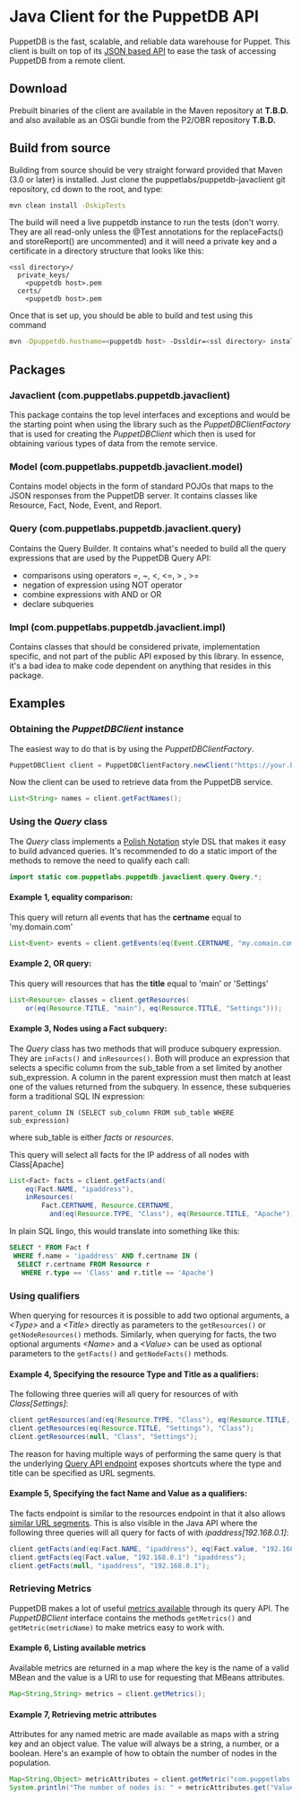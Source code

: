 # Java Client for the PuppetDB API

PuppetDB is the fast, scalable, and reliable data warehouse for Puppet. This client is
built on top of its [JSON based API](http://docs.puppetlabs.com/puppetdb/1.3/api/query/v2/query.html)
to ease the task of accessing PuppetDB from a remote client.

## Download
Prebuilt binaries of the client are available in the Maven repository at **T.B.D.** and
also available as an OSGi bundle from the P2/OBR repository **T.B.D.**

## Build from source
Building from source should be very straight forward provided that Maven (3.0
or later) is installed. Just clone the puppetlabs/puppetdb-javaclient git repository,
cd down to the root, and type:
```bash
mvn clean install -DskipTests
```
The build will need a live puppetdb instance to run the tests (don't worry. They are all
read-only unless the @Test annotations for the replaceFacts() and storeReport() are
uncommented) and it will need a private key and a certificate in a directory structure
that looks like this:
```
<ssl directory>/
  private_keys/
    <puppetdb host>.pem
  certs/
    <puppetdb host>.pem
```
Once that is set up, you should be able to build and test using this command
```bash
mvn -Dpuppetdb.hostname=<puppetdb host> -Dssldir=<ssl directory> install
```

## Packages

### Javaclient (com.puppetlabs.puppetdb.javaclient)
This package contains the top level interfaces and exceptions and would be the starting
point when using the library such as the _PuppetDBClientFactory_ that is used
for creating the _PuppetDBClient_ which then is used for obtaining various types of
data from the remote service.

### Model (com.puppetlabs.puppetdb.javaclient.model)
Contains model objects in the form of standard POJOs that maps to the JSON responses from
the PuppetDB server. It contains classes like Resource, Fact, Node, Event, and Report.

### Query  (com.puppetlabs.puppetdb.javaclient.query)
Contains the Query Builder. It contains what's needed to build all the query expressions
that are used by the PuppetDB Query API:

- comparisons using operators =, ~, &lt;, &lt;=, &gt; , &gt;=
- negation of expression using NOT operator
- combine expressions with AND or OR
- declare subqueries

### Impl (com.puppetlabs.puppetdb.javaclient.impl)
Contains classes that should be considered private, implementation specific, and not part
of the public API exposed by this library. In essence, it's a bad idea to make code dependent
on anything that resides in this package.


## Examples
### Obtaining the _PuppetDBClient_ instance
The easiest way to do that is by using the _PuppetDBClientFactory_.

```java
PuppetDBClient client = PuppetDBClientFactory.newClient("https://your.host:8081/"); 
```
Now the client can be used to retrieve data from the PuppetDB service.

```java
List<String> names = client.getFactNames();
```
### Using the _Query_ class
The _Query_ class implements a [Polish Notation](http://en.wikipedia.org/wiki/Polish_notation) style DSL that makes it easy to build advanced queries. It's recommended to do a static import of the methods to remove the need to qualify each call:
```java
import static com.puppetlabs.puppetdb.javaclient.query.Query.*;
```
#### Example 1, equality comparison:
This query will return all events that has the __certname__ equal to 'my.domain.com'
```java
List<Event> events = client.getEvents(eq(Event.CERTNAME, "my.comain.com"));
```
#### Example 2, OR query:
This query will resources that has the __title__ equal to 'main' or 'Settings'
```java
List<Resource> classes = client.getResources(
    or(eq(Resource.TITLE, "main"), eq(Resource.TITLE, "Settings")));
```
#### Example 3, Nodes using a Fact subquery:
The _Query_ class has two methods that will produce subquery expression. They are <code>inFacts()</code> and <code>inResources()</code>. Both will produce an expression that selects a specific column from the sub_table from a set limited by another sub_expression. A column in the parent expression must then match at least one of the values returned from the subquery. In essence, these subqueries form a traditional SQL IN expression:
```
parent_column IN (SELECT sub_column FROM sub_table WHERE sub_expression)
```
where sub_table is either _facts_ or _resources_.

This query will select all facts for the IP address of all nodes with Class[Apache]
```java
List<Fact> facts = client.getFacts(and(
    eq(Fact.NAME, "ipaddress"),
    inResources(
		Fact.CERTNAME, Resource.CERTNAME,
		  and(eq(Resource.TYPE, "Class"), eq(Resource.TITLE, "Apache")))));
```
In plain SQL lingo, this would translate into something like this:
```sql
SELECT * FROM Fact f
 WHERE f.name = 'ipaddress' AND f.certname IN (
  SELECT r.certname FROM Resource r
   WHERE r.type == 'Class' and r.title == 'Apache')
```
### Using qualifiers
When querying for resources it is possible to add two optional arguments, a _&lt;Type&gt;_ and a _&lt;Title&gt;_ directly as parameters to the <code>getResources()</code> or <code>getNodeResources()</code> methods. Similarly, when querying for facts, the two optional arguments _&lt;Name&gt;_ and a _&lt;Value&gt;_ can be used as optional parameters to the <code>getFacts()</code> and <code>getNodeFacts()</code> methods.

#### Example 4, Specifying the resource Type and Title as a qualifiers:
The following three queries will all query for resources of with _Class[Settings]_:
```java
client.getResources(and(eq(Resource.TYPE, "Class"), eq(Resource.TITLE, "Settings")));
client.getResources(eq(Resource.TITLE, "Settings"), "Class");
client.getResources(null, "Class", "Settings");
```
The reason for having multiple ways of performing the same query is that the underlying
[Query API endpoint](http://docs.puppetlabs.com/puppetdb/1.3/api/query/v2/resources.html) exposes shortcuts where the type and title can be specified as URL segments.
#### Example 5, Specifying the fact Name and Value as a qualifiers:
The facts endpoint is similar to the resources endpoint in that it also allows [similar URL segments](http://docs.puppetlabs.com/puppetdb/1.3/api/query/v2/facts.html). This is also visible in the Java API where the following three queries will all query for facts of with _ipaddress[192.168.0.1]_:
```java
client.getFacts(and(eq(Fact.NAME, "ipaddress"), eq(Fact.value, "192.168.0.1")));
client.getFacts(eq(Fact.value, "192.168.0.1") "ipaddress");
client.getFacts(null, "ipaddress", "192.168.0.1");
```
### Retrieving Metrics
PuppetDB makes a lot of useful [metrics available](http://docs.puppetlabs.com/puppetdb/1.3/api/query/v2/metrics.html) through its query API.
The _PuppetDBClient_ interface contains the methods <code>getMetrics()</code> and <code>getMetric(metricName)</code> to make metrics easy to work with.
#### Example 6, Listing available metrics
Available metrics are returned in a map where the key is the name of a valid MBean
and the value is a URI to use for requesting that MBeans attributes.
```java
Map<String,String> metrics = client.getMetrics();
```
#### Example 7, Retrieving metric attributes
Attributes for any named metric are made available as maps with a string key and an object
value. The value will always be a string, a number, or a boolean. Here's an example of how
to obtain the number of nodes in the population.
```java
Map<String,Object> metricAttributes = client.getMetric("com.puppetlabs.puppetdb.query.population:type=default,name=num-nodes");
System.println("The number of nodes is: " + metricAttributes.get("Value"));
```
